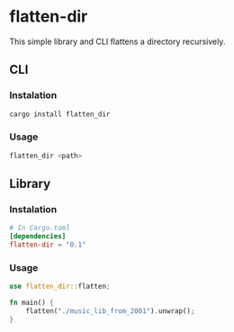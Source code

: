 # flatten-dir

This simple library and CLI flattens a directory recursively.

## CLI

### Instalation

```sh
cargo install flatten_dir
```

### Usage

```sh
flatten_dir <path>
```

## Library

### Instalation

```toml
# In Cargo.toml
[dependencies]
flatten-dir = "0.1"
```

### Usage

```rust
use flatten_dir::flatten;

fn main() {
	flatten("./music_lib_from_2001").unwrap();
}
```
